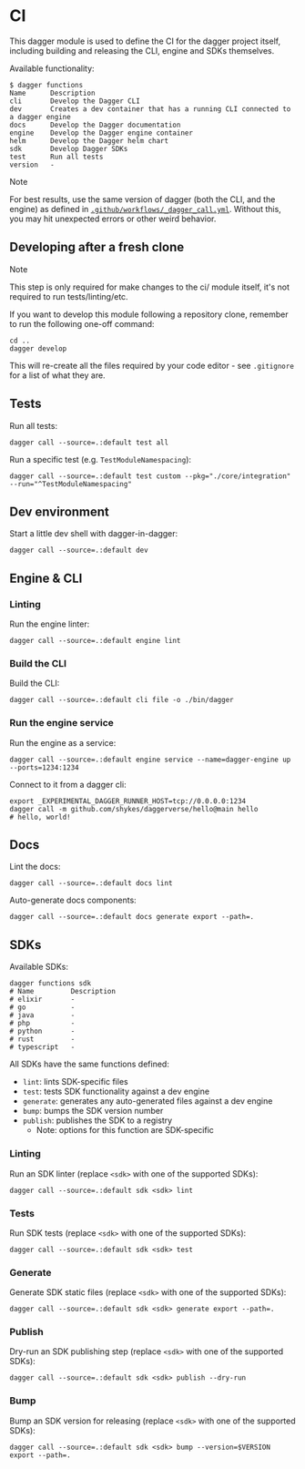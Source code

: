 # CI

This dagger module is used to define the CI for the dagger project itself,
including building and releasing the CLI, engine and SDKs themselves.

Available functionality:

    $ dagger functions
    Name      Description
    cli       Develop the Dagger CLI
    dev       Creates a dev container that has a running CLI connected to a dagger engine
    docs      Develop the Dagger documentation
    engine    Develop the Dagger engine container
    helm      Develop the Dagger helm chart
    sdk       Develop Dagger SDKs
    test      Run all tests
    version   -

> [!NOTE]
>
> For best results, use the same version of dagger (both the CLI, and the
> engine) as defined in [`.github/workflows/_dagger_call.yml`](../.github/workflows/_dagger_call.yml).
> Without this, you may hit unexpected errors or other weird behavior.

## Developing after a fresh clone

> [!NOTE]
>
> This step is only required for make changes to the ci/ module itself, it's
> not required to run tests/linting/etc.

If you want to develop this module following a repository clone, remember to
run the following one-off command:

    cd ..
    dagger develop

This will re-create all the files required by your code editor - see
`.gitignore` for a list of what they are.

## Tests

Run all tests:

    dagger call --source=.:default test all

Run a specific test (e.g. `TestModuleNamespacing`):

    dagger call --source=.:default test custom --pkg="./core/integration" --run="^TestModuleNamespacing"

## Dev environment

Start a little dev shell with dagger-in-dagger:

    dagger call --source=.:default dev

## Engine & CLI

### Linting

Run the engine linter:

    dagger call --source=.:default engine lint

### Build the CLI

Build the CLI:

    dagger call --source=.:default cli file -o ./bin/dagger

### Run the engine service

Run the engine as a service:

    dagger call --source=.:default engine service --name=dagger-engine up --ports=1234:1234

Connect to it from a dagger cli:

    export _EXPERIMENTAL_DAGGER_RUNNER_HOST=tcp://0.0.0.0:1234
    dagger call -m github.com/shykes/daggerverse/hello@main hello
    # hello, world!

## Docs

Lint the docs:

    dagger call --source=.:default docs lint

Auto-generate docs components:

    dagger call --source=.:default docs generate export --path=.

## SDKs

Available SDKs:

    dagger functions sdk
    # Name         Description
    # elixir       -
    # go           -
    # java         -
    # php          -
    # python       -
    # rust         -
    # typescript   -

All SDKs have the same functions defined:

- `lint`: lints SDK-specific files
- `test`: tests SDK functionality against a dev engine
- `generate`: generates any auto-generated files against a dev engine
- `bump`: bumps the SDK version number
- `publish`: publishes the SDK to a registry
    - Note: options for this function are SDK-specific

### Linting

Run an SDK linter (replace `<sdk>` with one of the supported SDKs):

    dagger call --source=.:default sdk <sdk> lint

### Tests

Run SDK tests (replace `<sdk>` with one of the supported SDKs):

    dagger call --source=.:default sdk <sdk> test

### Generate

Generate SDK static files (replace `<sdk>` with one of the supported SDKs):

    dagger call --source=.:default sdk <sdk> generate export --path=.

### Publish

Dry-run an SDK publishing step (replace `<sdk>` with one of the supported SDKs):

    dagger call --source=.:default sdk <sdk> publish --dry-run

### Bump

Bump an SDK version for releasing (replace `<sdk>` with one of the supported SDKs):

    dagger call --source=.:default sdk <sdk> bump --version=$VERSION export --path=.
